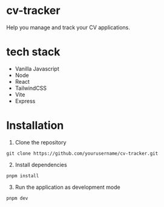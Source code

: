# cv-tracker

Help you manage and track your CV applications.

# tech stack

- Vanilla Javascript
- Node
- React
- TailwindCSS
- Vite
- Express

# Installation

1. Clone the repository

```
git clone https://github.com/yourusername/cv-tracker.git
```

2. Install dependencies

```
pnpm install
```

3. Run the application as development mode

```
pnpm dev
```
